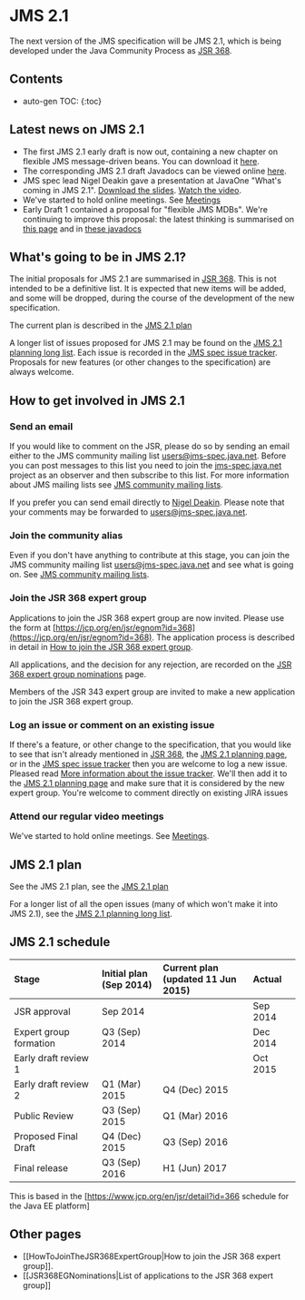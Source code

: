 # JMS 2.1

The next version of the JMS specification will be JMS 2.1, which is being developed under the Java Community Process as [JSR 368](https://jcp.org/en/jsr/detail?id=368).  

## Contents

* auto-gen TOC:
{:toc}

## Latest news on JMS 2.1 

* The first JMS 2.1 early draft  is now out, containing a new chapter on flexible JMS message-driven beans. You can download it [here](https://jcp.org/aboutJava/communityprocess/edr/jsr368/index.html).
* The corresponding JMS 2.1 draft Javadocs can be viewed online [here](https://jms-spec.java.net/2.1-SNAPSHOT/apidocs/).
* JMS spec lead Nigel Deakin gave a presentation at JavaOne "What's coming in JMS 2.1". [Download the slides](/jms-spec/downloads/JMS%202.1/CON3942_WhatsNewInJMS21.pdf). [Watch the video](https://youtu.be/6exFuFJhfcA?t=27336).
* We've started to hold online meetings. See [Meetings](/jms-spec/pages/JMS21Meetings)
* Early Draft 1 contained a proposal for "flexible JMS MDBs". We're continuing to improve this proposal: the latest thinking is summarised on [this page](/jms-spec/pages/JMSListener5) and in [these javadocs](https://jms-spec.java.net/2.1-SNAPSHOT/apidocs/)

## What's going to be in JMS 2.1? 

The initial proposals for JMS 2.1 are summarised in [JSR 368](https://jcp.org/en/jsr/detail?id=368). This is not intended to be a definitive list. It is expected that new items will be added, and some will be dropped, during the course of the development of the new specification.

The current plan is described in the [JMS 2.1 plan](/jms-spec/pages/JMS21Plan)

A longer list of issues proposed for JMS 2.1 may be found on the [JMS 2.1 planning long list](/jms-spec/pages/JMS21LongList). Each issue is recorded in the [JMS spec issue tracker](https://github.com/javaee/jms-spec/issues). Proposals for new features (or other changes to the specification) are always welcome. 

## How to get involved in JMS 2.1 

### Send an email

If you would like to comment on the JSR, please do so by sending an email either to the JMS community mailing list [users@jms-spec.java.net](mailto:users@jms-spec.java.net). Before you can post messages to this list you need to join the [jms-spec.java.net](http://jms-spec.java.net) project as an observer and then subscribe to this list. For more information about JMS mailing lists see [JMS community mailing lists](/jms-spec/#jms-community-mailing-lists). 

If you prefer you can send email directly to  [Nigel Deakin](mailto:nigel.deakin@oracle.com). Please note that your comments may be forwarded to  [users@jms-spec.java.net](mailto:users@jms-spec.java.net).

### Join the community alias

Even if you don't have anything to contribute at this stage, you can join the JMS community mailing list [users@jms-spec.java.net](mailto:users@jms-spec.java.net) and see what is going on.  See [JMS community mailing lists](/jms-spec/#jms-community-mailing-lists). 

### Join the JSR 368 expert group 

Applications to join the JSR 368 expert group are now invited. Please use the form at [https://jcp.org/en/jsr/egnom?id=368](https://jcp.org/en/jsr/egnom?id=368).
The application process is described in detail in [How to join the JSR 368 expert group](/jms-spec/pages/HowToJoinTheJSR368ExpertGroup).

All applications, and the decision for any rejection, are recorded on the [JSR 368 expert group nominations](/jms-spec/pages/JSR368EGNominations) page. 

Members of the JSR 343 expert group are invited to make a new application to join the JSR 368 expert group. 

### Log an issue or comment on an existing issue

If there's a feature, or other change to the specification, that you would like to see that isn't already mentioned in [JSR 368](https://jcp.org/en/jsr/detail?id=368), the [JMS 2.1 planning page](/jms-spec/pages/JMS21Planning), or in the [JMS spec issue tracker](https://github.com/javaee/jms-spec/issues) then you are welcome to log a new issue.  Pleased read  [More information about the issue tracker](/jms-spec/#issue-tracker). We'll then add it to the [JMS 2.1 planning page](/jms-spec/pages/JMS21Planning) and make sure that it is considered by the new expert group. You're welcome to comment directly on existing JIRA issues 

### Attend our regular video meetings

We've started to hold online meetings. See [Meetings](/jms-spec/pages/JMS21Meetings).

##  JMS 2.1 plan

See the JMS 2.1 plan, see the [JMS 2.1 plan](/jms-spec/pages/JMS21Plan)

For a longer list of all the open issues (many of which won't make it into JMS 2.1), 
see the [JMS 2.1 planning long list](/jms-spec/pages/JMS21LongList).

##  JMS 2.1 schedule

Stage | Initial plan<br/>(Sep 2014) | Current plan<br/> (updated  11 Jun 2015) | Actual
:--- | :--- | :--- | :---
JSR approval | Sep 2014 |   | Sep 2014
Expert group formation | Q3 (Sep) 2014 |   | Dec 2014
Early draft review 1 |  |  |  Oct 2015
Early draft review 2 | Q1 (Mar) 2015 | Q4 (Dec) 2015 |  
Public Review | Q3 (Sep) 2015 | Q1 (Mar) 2016 | 
Proposed Final Draft | Q4 (Dec) 2015 | Q3 (Sep) 2016 |  
Final release | Q3 (Sep) 2016 | H1 (Jun) 2017 |  

This is based in the [https://www.jcp.org/en/jsr/detail?id=366 schedule for the Java EE platform]

## Other pages

* [[HowToJoinTheJSR368ExpertGroup|How to join the JSR 368 expert group]].
* [[JSR368EGNominations|List of applications to the JSR 368 expert group]]
